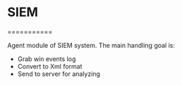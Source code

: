 # SIEM
===========

Agent module of SIEM system.
The main handling goal is:
<ul>
<li>Grab win events log</li>
<li>Convert to Xml format</li>
<li>Send to server for analyzing</li>
</ul>

